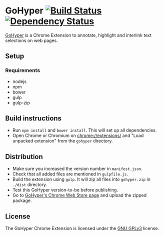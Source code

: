 # GoHyper [![Build Status](https://travis-ci.org/jengeb/gohyper.svg?branch=master)](https://travis-ci.org/jengeb/gohyper) [![Dependency Status](https://gemnasium.com/jengeb/gohyper.svg)](https://gemnasium.com/jengeb/gohyper)

[GoHyper](https://chrome.google.com/webstore/detail/gohyper/bemkdkdpdcepkncpclmcphgaddaameff) is a Chrome Extension to annotate, highlight and interlink text selections on web pages. 

## Setup
### Requirements
* nodejs
* npm
* bower
* gulp
* gulp-zip

## Build instructions
* Run `npm install` and `bower install`. This will set up all dependencies.
* Open Chrome or Chromium on [chrome://extensions/](chrome://extensions/) and "Load unpacked extension" from the `gohyper` directory.

## Distribution
* Make sure you increased the version number in `manifest.json`.
* Check that all added files are mentioned in `gulpfile.js`.
* Build the extension using `gulp`. It will zip all files into `gohyper.zip` in `./dist` directory.
* Test this GoHyper version-to-be before publishing.
* Go to [GoHyper's Chrome Web Store page](https://chrome.google.com/webstore/developer/edit/bemkdkdpdcepkncpclmcphgaddaameff)
  and upload the zipped package. 

## License
The GoHyper Chrome Extension is licensed under the [GNU GPLv3](https://www.gnu.org/licenses/gpl.html) license.
